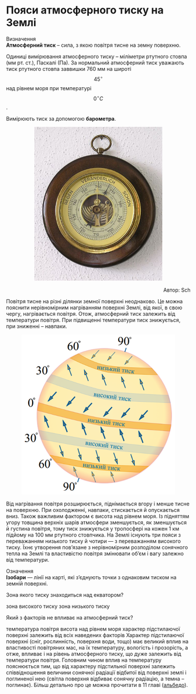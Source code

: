 Пояси атмосферного тиску на Землi
=================================

<div class="eoz-wrap">
<span class="eoz">Визначення</span>
<div class="eoz-text">
<b>Атмосферний тиск</b> – сила, з якою повiтря тисне на земну поверхню.
</div>
</div>

Одиниці вимірювання атмосферного тиску – міліметри ртутного стовпа (мм рт. ст.), Паскалі (Па). За нормальний атмосферний тиск уважають тиск
ртутного стовпа заввишки 760 мм на широті $$45^{\circ}$$ над рівнем моря
при температурі $$0^{\circ}C$$.

Вимірюють тиск за допомогою **барометра**.

<div align="center">
<img src="2.jpg" width="350">
<p align="right">Автор: <span class="p1">Sch</span></p>
</div>

Повітря тисне на різні ділянки земної поверхні неоднаково. Це можна
пояснити нерівномірним нагріванням поверхні Землі, від якої, в свою
чергу, нагрівається повітря. Отож, атмосферний тиск залежить від
температури повітря. При підвищенні температури тиск знижується, при
зниженні – навпаки.

<div align="center">
<img src="3.png" width="420">
</div>

Від нагрівання повітря розширюється, піднімається вгору і менше тисне на
поверхню. При охолодженні, навпаки, стискається й опускається вниз.
Також важливим фактором є висота над рівнем моря. Із підняттям угору
товщина верхніх шарів атмосфери зменшується, як зменшується й густина
повітря, тому тиск знижується у тропосфері на кожен 1 км підйому на 100
мм ртутного стовпчика. На Землі існують три пояси з переважанням
низького тиску й чотири — з переважанням високого тиску. Їхнє утворення
пов’язане з нерівномірним розподілом сонячного тепла на Землі та
властивістю повітря змінювати об’єм і вагу залежно від температури.


<div class="eoz-wrap">
<span class="eoz">Означення</span>
<div class="eoz-text">
<b>Iзобари</b> — лiнiї на картi, якi з’єднують точки з однаковим тиском
на земнiй поверхнi.
</div>
</div>

<quiz>
<question>
<p>Зона якого тиску знаходиться над екватором?</p>
<answer>зона високого тиску</answer>
<answer correct>зона низького тиску</answer>
</question>
<question>
<p>Який з факторів не впливає на атмосферний тиск?</p>
<answer>температура повітря</answer>
<answer>висота над рівнем моря</answer>
<answer correct>характер підстилаючої поверхні</answer>
<answer>залежить від всіх наведених факторів</answer>
<explanation>Характер підстилаючої поверхні (сніг, рослинність, поверхня води, тощо) має великий вплив на властивості повітряних мас, на їх температуру, вологість і прозорість, а отже, впливає і на рівень атмосферного тиску, що дуже залежить від температури повітря. Головним чином вплив на температуру пояснюється тим, що від характеру підстильної поверхні залежить співвідношення величини сонячної радіації відбитої від поверхні землі і поглиненої нею (світла поверхня відбиває сонячну радіацію, а темна – поглинає). Більш детально про це можна прочитати в 11 главі (<a href="http://geography.ed-era.com/6/rozvyazannyageografichnyh_zadach.html" target="_blank">альбедо</a>).
</explanation>
</question>
</quiz>